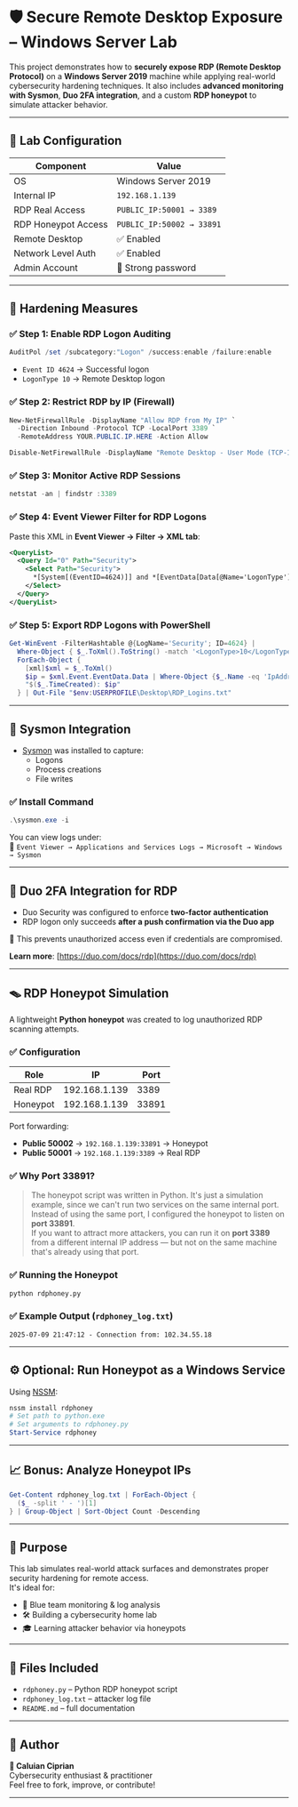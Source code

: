 # 🛡️ Secure Remote Desktop Exposure – Windows Server Lab

This project demonstrates how to **securely expose RDP (Remote Desktop Protocol)** on a **Windows Server 2019** machine while applying real-world cybersecurity hardening techniques. It also includes **advanced monitoring with Sysmon**, **Duo 2FA integration**, and a custom **RDP honeypot** to simulate attacker behavior.

---

## 🔧 Lab Configuration

| Component             | Value                        |
|-----------------------|------------------------------|
| OS                    | Windows Server 2019          |
| Internal IP           | `192.168.1.139`              |
| RDP Real Access       | `PUBLIC_IP:50001 → 3389`     |
| RDP Honeypot Access   | `PUBLIC_IP:50002 → 33891`     |
| Remote Desktop        | ✅ Enabled                   |
| Network Level Auth    | ✅ Enabled                   |
| Admin Account         | 🔐 Strong password           |

---

## 🔐 Hardening Measures

### ✅ Step 1: Enable RDP Logon Auditing
```powershell
AuditPol /set /subcategory:"Logon" /success:enable /failure:enable
```

- `Event ID 4624` → Successful logon  
- `LogonType 10` → Remote Desktop logon

### ✅ Step 2: Restrict RDP by IP (Firewall)
```powershell
New-NetFirewallRule -DisplayName "Allow RDP from My IP" `
  -Direction Inbound -Protocol TCP -LocalPort 3389 `
  -RemoteAddress YOUR.PUBLIC.IP.HERE -Action Allow

Disable-NetFirewallRule -DisplayName "Remote Desktop - User Mode (TCP-In)"
```

### ✅ Step 3: Monitor Active RDP Sessions
```powershell
netstat -an | findstr :3389
```

### ✅ Step 4: Event Viewer Filter for RDP Logons
Paste this XML in **Event Viewer → Filter → XML tab**:
```xml
<QueryList>
  <Query Id="0" Path="Security">
    <Select Path="Security">
      *[System[(EventID=4624)]] and *[EventData[Data[@Name='LogonType']='10']]
    </Select>
  </Query>
</QueryList>
```

### ✅ Step 5: Export RDP Logons with PowerShell
```powershell
Get-WinEvent -FilterHashtable @{LogName='Security'; ID=4624} |
  Where-Object { $_.ToXml().ToString() -match '<LogonType>10</LogonType>' } |
  ForEach-Object {
    [xml]$xml = $_.ToXml()
    $ip = $xml.Event.EventData.Data | Where-Object {$_.Name -eq 'IpAddress'} | Select-Object -ExpandProperty '#text'
    "$($_.TimeCreated): $ip"
  } | Out-File "$env:USERPROFILE\Desktop\RDP_Logins.txt"
```

---

## 🧪 Sysmon Integration

- [Sysmon](https://learn.microsoft.com/en-us/sysinternals/downloads/sysmon) was installed to capture:
  - Logons
  - Process creations
  - File writes

### ✅ Install Command
```powershell
.\sysmon.exe -i
```

You can view logs under:  
📁 `Event Viewer → Applications and Services Logs → Microsoft → Windows → Sysmon`

---

## 🔐 Duo 2FA Integration for RDP

- Duo Security was configured to enforce **two-factor authentication**
- RDP logon only succeeds **after a push confirmation via the Duo app**

📌 This prevents unauthorized access even if credentials are compromised.

**Learn more**: [https://duo.com/docs/rdp](https://duo.com/docs/rdp)

---

## 🪤 RDP Honeypot Simulation

A lightweight **Python honeypot** was created to log unauthorized RDP scanning attempts.

### ✅ Configuration

| Role         | IP                 | Port    |
|--------------|--------------------|---------|
| Real RDP     | 192.168.1.139      | 3389    |
| Honeypot     | 192.168.1.139      | 33891   |

Port forwarding:
- **Public 50002** → `192.168.1.139:33891` → Honeypot
- **Public 50001** → `192.168.1.139:3389` → Real RDP

### ✅ Why Port 33891?

> The honeypot script was written in Python. It's just a simulation example, since we can't run two services on the same internal port.  
> Instead of using the same port, I configured the honeypot to listen on **port 33891**.  
> If you want to attract more attackers, you can run it on **port 3389** from a different internal IP address — but not on the same machine that's already using that port.

### ✅ Running the Honeypot
```bash
python rdphoney.py
```

### ✅ Example Output (`rdphoney_log.txt`)
```
2025-07-09 21:47:12 - Connection from: 102.34.55.18
```

---

## ⚙️ Optional: Run Honeypot as a Windows Service

Using [NSSM](https://nssm.cc/download):

```powershell
nssm install rdphoney
# Set path to python.exe
# Set arguments to rdphoney.py
Start-Service rdphoney
```

---

## 📈 Bonus: Analyze Honeypot IPs
```powershell
Get-Content rdphoney_log.txt | ForEach-Object {
  ($_ -split ' - ')[1]
} | Group-Object | Sort-Object Count -Descending
```

---

## 🧠 Purpose

This lab simulates real-world attack surfaces and demonstrates proper security hardening for remote access.  
It's ideal for:

- 🔎 Blue team monitoring & log analysis
- 🛠️ Building a cybersecurity home lab
- 🎓 Learning attacker behavior via honeypots

---

## 📁 Files Included

- `rdphoney.py` – Python RDP honeypot script
- `rdphoney_log.txt` – attacker log file
- `README.md` – full documentation

---

## 👤 Author

**🧠 Caluian Ciprian**  
Cybersecurity enthusiast & practitioner  
Feel free to fork, improve, or contribute!

---
